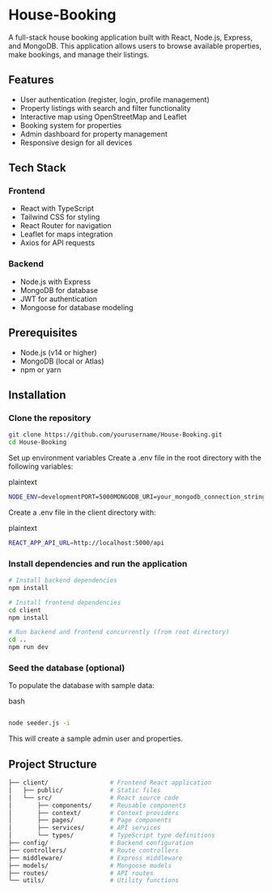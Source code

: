 # House-Booking

A full-stack house booking application built with React, Node.js, Express, and MongoDB. This application allows users to browse available properties, make bookings, and manage their listings.

## Features

- User authentication (register, login, profile management)
- Property listings with search and filter functionality
- Interactive map using OpenStreetMap and Leaflet
- Booking system for properties
- Admin dashboard for property management
- Responsive design for all devices

## Tech Stack

### Frontend
- React with TypeScript
- Tailwind CSS for styling
- React Router for navigation
- Leaflet for maps integration
- Axios for API requests

### Backend
- Node.js with Express
- MongoDB for database
- JWT for authentication
- Mongoose for database modeling

## Prerequisites

- Node.js (v14 or higher)
- MongoDB (local or Atlas)
- npm or yarn

## Installation

### Clone the repository

```bash
git clone https://github.com/yourusername/House-Booking.git
cd House-Booking
```

Set up environment variables
Create a .env file in the root directory with the following variables:

plaintext
```bash
NODE_ENV=developmentPORT=5000MONGODB_URI=your_mongodb_connection_stringJWT_SECRET=your_jwt_secret

```
Create a .env file in the client directory with:

plaintext
```bash
REACT_APP_API_URL=http://localhost:5000/api
```

### Install dependencies and run the application

```bash
# Install backend dependencies
npm install

# Install frontend dependencies
cd client
npm install

# Run backend and frontend concurrently (from root directory)
cd ..
npm run dev
```

### Seed the database (optional)
To populate the database with sample data:

bash
```bash

node seeder.js -i
```
This will create a sample admin user and properties.

## Project Structure

```bash
├── client/                 # Frontend React application
│   ├── public/             # Static files
│   └── src/                # React source code
│       ├── components/     # Reusable components
│       ├── context/        # Context providers
│       ├── pages/          # Page components
│       ├── services/       # API services
│       └── types/          # TypeScript type definitions
├── config/                 # Backend configuration
├── controllers/            # Route controllers
├── middleware/             # Express middleware
├── models/                 # Mongoose models
├── routes/                 # API routes
└── utils/                  # Utility functions
```